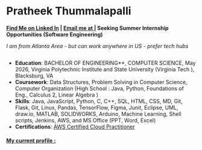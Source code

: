 # Pratheek Thummalapalli 
#### [Find Me on Linked In](https://www.linkedin.com/in/pratheekthummalapalli/) | [Email me at ](mailto:pratheet@vt.edu) | Seeking Summer Internship Opportunities (Software Engineering)
######  <p style="line-height: 50%;">I am from Atlanta Area - but can work anywhere in US - prefer tech hubs</p>

- **Education**:  BACHELOR OF ENGINEERING**, COMPUTER SCIENCE, May 2026, Virginia Polytechnic Institute and State University (Virginia Tech ), Blacksburg, VA
- **Coursework**: Data Structures, Problem Solving in Computer Science, Computer Organization (High School : Java, Python, Foundations of Eng., Calculus 2, Linear Algebra ) 
- **Skills**: Java, JavaScript, Python, C, C++, SQL, HTML, CSS, MD, Git, Flask, Git, Linux, Pandas, TensorFlow, Figma, Junit, Eclipse, UML, draw.io, MATLAB, SOLIDWORKS, Arduino, Machine Learning, Shell scripts, Jenkins, AWS, and MS Office (PPT, Word, Excel)
- **Certifications**:  [AWS Certified Cloud Practitioner](https://www.credly.com/badges/f3e57de8-f66d-4f73-a81f-9fda2da91638/)

#### [My current profile : ](https://github.com/pratheekt72/resume/blob/main/PratheekResume.pdf/) 

